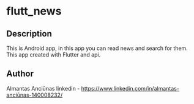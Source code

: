 # flutt_news

## Description

This is Android app, in this app you can read news and search for them.
This app created with Flutter and api.

## Author

Almantas Anciūnas
linkedin - https://www.linkedin.com/in/almantas-anciūnas-140008232/